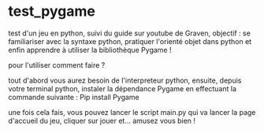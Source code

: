 ﻿# test_pygame

test d'un jeu en python, suivi du guide sur youtube de Graven, objectif : se familiariser avec la syntaxe python, pratiquer l'orienté objet dans python et enfin apprendre à utiliser la bibliothèque Pygame ! 


pour l'utiliser comment faire ? 

tout d'abord vous aurez besoin de l'interpreteur python, ensuite, depuis votre terminal python, instaler la dépendance Pygame en effectuant la commande suivante  : Pip install Pygame 

une fois cela fais, vous pouvez lancer le script main.py qui va lancer la page d'accueil du jeu, cliquer sur jouer et... amusez vous bien ! 

